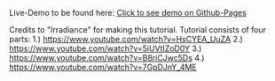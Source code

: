 Live-Demo to be found here:
[Click to see demo on Github-Pages](https://dennyscode.github.io/procedural-model/)

Credits to "Irradiance" for making this tutorial.
Tutorial consists of four parts:
    1.) https://www.youtube.com/watch?v=HsCYEA_UuZA
    2.) https://www.youtube.com/watch?v=5iUVtIZoD0Y
    3.) https://www.youtube.com/watch?v=B8riCJwc5Ds
    4.) https://www.youtube.com/watch?v=7GpDJnY_4ME

